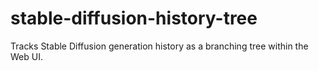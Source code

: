 # stable-diffusion-history-tree
Tracks Stable Diffusion generation history as a branching tree within the Web UI.
